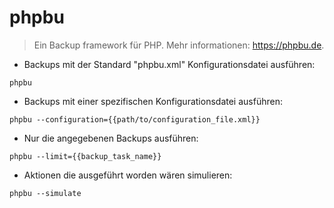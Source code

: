 # phpbu

> Ein Backup framework für PHP.
> Mehr informationen: <https://phpbu.de>.

- Backups mit der Standard "phpbu.xml" Konfigurationsdatei ausführen:

`phpbu`

- Backups mit einer spezifischen Konfigurationsdatei ausführen:

`phpbu --configuration={{path/to/configuration_file.xml}}`

- Nur die angegebenen Backups ausführen:

`phpbu --limit={{backup_task_name}}`

- Aktionen die ausgeführt worden wären simulieren:

`phpbu --simulate`
